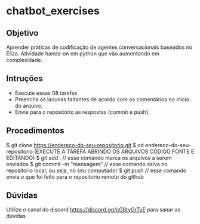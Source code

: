 # chatbot_exercises 

## Objetivo
Aprender práticas de codificação de agentes conversacionais baseados no Eliza.
Atividade hands-on em python que vão aumentando em complexidade.

## Intruções
- Execute essas 08 tarefas
- Preencha as lacunas faltantes de acordo com os comentários no início do arquivo;
- Envie para o repositório as respostas (commit e push).

## Procedimentos
$ git clone https://endereco-do-seu-repositorio.git
$ cd endereco-do-seu-repositorio
(EXECUTE A TAREFA ABRINDO OS ARQUIVOS CÓDIGO FONTE E EDITANDO)
$ git add .                // esse comando marca os arquivos a serem enviados
$ git commit -m "mensagem" // esse comando salva no repositorio local, ou seja, no seu computador
$ git push                 // esse comando envia o que foi feito para o repositorio remoto do github

## Dúvidas
Utilize o canal do discord https://discord.gg/cG8tyGrTyE para sanar as dúvidas


